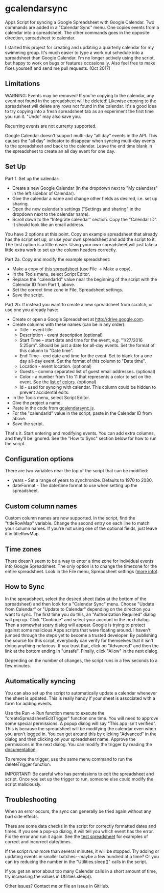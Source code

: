# gcalendarsync
Apps Script for syncing a Google Spreadsheet with Google Calendar. Two commands are added in a
"Calendar Sync" menu. One copies events from a calendar into a spreadsheet. The other commands
goes in the opposite direction, spreadsheet to calendar.

I started this project for creating and updating a quarterly calendar for my swimming group.
It's much easier to type a work out schedule into a spreadsheet than Google Calendar. I'm no
longer actively using the script, but happy to work on bugs or features occasionally. Also
feel free to make fixes yourself and send me pull requests. (Oct 2017)

## Limitations

WARNING: Events may be removed! If you're copying to the calendar, any event not found in the
spreadsheet will be deleted! Likewise copying to the spreadsheet will delete any rows not found
in the calendar. It's a good idea to try copying into a fresh spreadsheet tab as an experiment
the first time you run it. "Undo" may also save you.

Recurring events are not currenty supported.

Google Calendar doesn't support multi-day "all day" events in the API. This causes the "all day"
indicator to disappear when syncing multi-day events to the spreadsheet and back to the calendar.
Leave the end time blank in the spreadsheet to create an all day event for one day.

## Set Up

Part 1. Set up the calendar:
* Create a new Google Calendar (in the dropdown next to "My calendars" in the left sidebar
  of Calendar).
* Give the calendar a name and change other fields as desired, i.e. set up sharing.
* Open the new calendar's settings ("Settings and sharing" in the dropdown next to the calendar name).
* Scroll down to the "Integrate calendar" section. Copy the "Calendar ID". It should look like an
  email address.

You have 2 options at this point. Copy an example spreadsheet that already has the script set up,
or use your own spreadsheet and add the script to it. The first option is a little easier. Using
your own spreadsheet will just take a little extra work to set up the column headers correctly.

Part 2a. Copy and modify the example spreadsheet:
* Make a copy of
  [this spreadsheet](https://docs.google.com/spreadsheets/d/1b0BBnmoDT4uDbN0pYsH--mpasFR45QlgNMTwUH-7MqU)
  (use File -> Make a copy).
* In the Tools menu, select Script Editor.
* Replace the "calendarId" value near the beginning of the script with the Calendar ID from Part 1,
  above.
* Set the correct time zone in File, Spreadsheet settings.
* Save the script.

Part 2b. If instead you want to create a new spreadsheet from scratch, or use one you already have:
* Create or open a Google Spreadsheet at http://drive.google.com.
* Create columns with these names (can be in any order):
  * Title - event title
  * Description - event description (optional)
  * Start Time - start date and time for the event, e.g. "1/27/2016 5:25pm". Should be just a date
    for all-day events. Set the format of this column to "Date time".
  * End Time - end date and time for the event. Set to blank for a one day all-day event.  Set the
    format of this column to "Date time".
  * Location - event location. (optional)
  * Guests - comma separated list of guest email addresses. (optional)
  * Color - a number from 1 to 11 that represents a color to set on the event. See the
    [list of colors](https://developers.google.com/apps-script/reference/calendar/event-color).
    (optional)
  * Id - used for syncing with calendar. This column could be hidden to prevent accidental edits.
* In the Tools menu, select Script Editor.
* Give the project a name.
* Paste in the code from
  [gcalendarsync.js](https://raw.githubusercontent.com/Davepar/gcalendarsync/master/gcalendarsync.js).
* For the "calendarId" value in the script, paste in the Calendar ID from above.
* Save the script.

That's it. Start entering and modifying events. You can add extra columns, and they'll be ignored.
See the "How to Sync" section below for how to run the script.

## Configuration options

There are two variables near the top of the script that can be modified:
* years - Set a range of years to synchronize. Defaults to 1970 to 2030.
* dateFormat - The date/time format to use when setting up the spreadsheet.

## Custom column names

Custom column names are now supported. In the script, find the "titleRowMap" variable. Change the
second entry on each line to match your column names. If you're not using one of the
optional fields, just leave it in titleRowMap.

## Time zones

There doesn't seem to be a way to enter a time zone for individual events into Google Spreadsheet.
The only option is to change the timezone for the entire spreadsheet. Look in the File menu,
Spreadsheet settings ([more info](https://support.google.com/docs/answer/58515?hl=en)).

## How to Sync

In the spreadsheet, select the desired sheet (tabs at the bottom of the spreadsheet) and then look
for a "Calendar Sync" menu. Choose "Update from Calendar" or "Update to Calendar" depending on the
direction you want to sync. The first time you do this, an "Authorization Required" dialog will pop
up. Click "Continue" and select your account in the next dialog. Then a somewhat scary dialog
will appear. Google is trying to protect against some malicious Apps scripts that were floating
around. I haven't jumped through the steps yet to become a trusted developer. By publishing the
source for this script, everybody can verify for themselves that it isn't doing anything nefarious.
If you trust that, click on "Advanced" and then the link at the bottom ending in "unsafe". Finally,
click "Allow" in the next dialog.

Depending on the number of changes, the script runs in a few seconds to a few minutes.

## Automatically syncing

You can also set up the script to automatically update a calendar whenever the sheet is
updated. This is really handy if your sheet is associated with a form for adding events.

Use the Run -> Run function menu to execute the "createSpreadsheetEditTrigger" function
one time. You will need to approve some special permissions. A popup dialog will say
"This app isn't verified". This is because the spreadsheet will be modifying the calendar
even when you aren't logged in. You can get around this by clicking "Advanced" in the
dialog and then clicking on your spreadsheet name. Approve the permissions in the next
dialog. You can modify the trigger by reading the
[documentation](https://developers.google.com/apps-script/guides/triggers/events).

To remove the trigger, use the same menu command to run the deleteTrigger function.

IMPORTANT: Be careful who has permissions to edit the spreadsheet and script. Once you
set up the trigger to run, someone else could modify the script maliciously.

## Troubleshooting

When an error occurs, the sync can generally be tried again without any bad side effects.

There are some data checks in the script for correctly formatted dates and times. If you see a
pop-up dialog, it will tell you which event has the error. Fix the error and run it again. See the
[test spreadsheet](https://docs.google.com/spreadsheets/d/1b0BBnmoDT4uDbN0pYsH--mpasFR45QlgNMTwUH-7MqU)
for examples of correct and incorrect date/times.

If the script runs more than several minutes, it will be stopped. Try adding or updating
events in smaller batches--maybe a few hundred at a time? Or you can try reducing the number in the
"Utilities.sleep()" calls in the script.

If you get an error about too many Calendar calls in a short amount of time, try increasing the
values in Utilities.sleep().

Other issues? Contact me or file an issue in GitHub.
